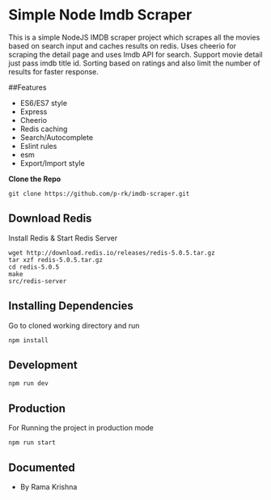 # Simple Node Imdb Scraper

This is a simple NodeJS IMDB scraper project which scrapes all the movies based on search input and caches results on redis. Uses cheerio for scraping the detail page and uses Imdb API for search. Support movie detail just pass imdb title id. Sorting based on ratings and also limit the number of results for faster response.

##Features

- ES6/ES7 style
- Express
- Cheerio
- Redis caching
- Search/Autocomplete
- Eslint rules
- esm
- Export/Import style

**Clone the Repo**
```
git clone https://github.com/p-rk/imdb-scraper.git
```

## Download Redis

Install Redis & Start Redis Server
```
wget http://download.redis.io/releases/redis-5.0.5.tar.gz
tar xzf redis-5.0.5.tar.gz
cd redis-5.0.5
make
src/redis-server

```

## Installing Dependencies

Go to cloned working directory and run

```
npm install
```

## Development

```
npm run dev
```

## Production

For Running the project in production mode

```
npm run start
```

## Documented

 - By Rama Krishna
